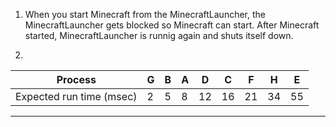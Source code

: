1. When you start Minecraft from the MinecraftLauncher, the MinecraftLauncher gets blocked so Minecraft can start. 
   After Minecraft started, MinecraftLauncher is runnig again and shuts itself down.
   
2.

| Process |G | B | A | D | C | F | H | E |
| --- | --- | --- | --- | --- | --- | --- | --- | --- |
Expected run time (msec) | 2 | 5 | 8 | 12 | 16 | 21 | 34 | 55
---
